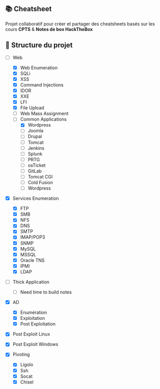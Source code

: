 ## 📚 Cheatsheet

Projet collaboratif pour créer et partager des cheatsheets basés sur les cours **CPTS** & **Notes de box HackTheBox**

## 📂 Structure du projet

- [ ] Web
  - [x] Web Enumeration
  - [x] SQLi
  - [x] XSS
  - [x] Command Injections
  - [x] IDOR
  - [x] XXE
  - [x] LFI
  - [x] File Upload
  - [ ] Web Mass Assignment
  - [ ] Common Applications
    - [x] Wordpress
    - [ ] Joomla
    - [ ] Drupal
    - [ ] Tomcat
    - [ ] Jenkins
    - [ ] Splunk
    - [ ] PRTG
    - [ ] osTicket
    - [ ] GitLab
    - [ ] Tomcat CGI
    - [ ] Cold Fusion
    - [ ] Wordpress

- [x] Services Enumeration
  - [x] FTP
  - [x] SMB
  - [x] NFS
  - [x] DNS
  - [x] SMTP
  - [x] IMAP/POP3
  - [x] SNMP
  - [x] MySQL
  - [x] MSSQL
  - [x] Oracle TNS
  - [x] IPMI
  - [x] LDAP
  
- [ ] Thick Application
  - [ ] Need time to build notes

- [x] AD
  - [x] Enumération
  - [x] Exploitation
  - [x] Post Exploitation
  
- [x] Post Exploit Linux
- [x] Post Exploit Windows

- [x] Pivoting
  - [x] Ligolo
  - [x] Ssh
  - [x] Socat
  - [x] Chisel